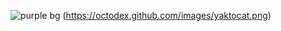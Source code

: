 ![purple bg](https://user-images.githubusercontent.com/94157158/142345371-00478daa-f236-45c4-929f-b6bca2275362.png)
(https://octodex.github.com/images/yaktocat.png)

